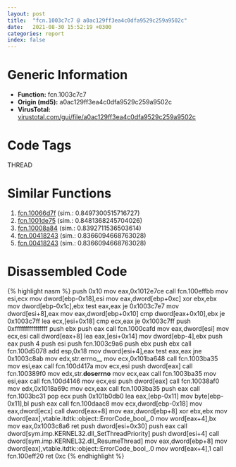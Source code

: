 ```yaml
---
layout: post
title:  "fcn.1003c7c7 @ a0ac129ff3ea4c0dfa9529c259a9502c"
date:   2021-08-30 15:52:19 +0300
categories: report
index: false
---
```


# Generic Information
- **Function:** fcn.1003c7c7
- **Origin (md5):** a0ac129ff3ea4c0dfa9529c259a9502c
- **VirusTotal:** [virustotal.com/gui/file/a0ac129ff3ea4c0dfa9529c259a9502c][virustotal_ref]

# Code Tags
<span class="tag" id="THREAD">THREAD</span>


# Similar Functions

1. [fcn.10066d7f][similar_1_ref] (sim.: 0.8497300515716727)
2. [fcn.1001de75][similar_2_ref] (sim.: 0.8481368245704026)
3. [fcn.10008a84][similar_3_ref] (sim.: 0.8392711536503614)
4. [fcn.00418243][similar_4_ref] (sim.: 0.8366094668763028)
5. [fcn.00418243][similar_5_ref] (sim.: 0.8366094668763028)


# Disassembled Code

{% highlight nasm %}
push 0x10
mov eax,0x1012e7ce
call fcn.100effbb
mov esi,ecx
mov dword[ebp-0x18],esi
mov eax,dword[ebp+0xc]
xor ebx,ebx
mov dword[ebp-0x1c],ebx
test eax,eax
je 0x1003c7e7
mov dword[esi+8],eax
mov eax,dword[ebp+0x10]
cmp dword[eax+0x10],ebx
je 0x1003c7ff
lea ecx,[esi+0x18]
cmp ecx,eax
je 0x1003c7ff
push 0xffffffffffffffff
push ebx
push eax
call fcn.1000cafd
mov eax,dword[esi]
mov ecx,esi
call dword[eax+8]
lea eax,[esi+0x14]
mov dword[ebp-4],ebx
push eax
push 4
push esi
push fcn.1003c9a6
push ebx
push ebx
call fcn.100d5078
add esp,0x18
mov dword[esi+4],eax
test eax,eax
jne 0x1003c8ab
mov edx,str.errno__
mov ecx,0x101ba648
call fcn.1003ba35
mov esi,eax
call fcn.100d417a
mov ecx,esi
push dword[eax]
call fcn.100389f0
mov edx,str.__doserrno__
mov ecx,eax
call fcn.1003ba35
mov esi,eax
call fcn.100d4146
mov ecx,esi
push dword[eax]
call fcn.10038af0
mov edx,0x1018a69c
mov ecx,eax
call fcn.1003ba35
push eax
call fcn.1003bc31
pop ecx
push 0x101b0db0
lea eax,[ebp-0x11]
mov byte[ebp-0x11],bl
push eax
call fcn.100daac8
mov ecx,dword[ebp-0x18]
mov eax,dword[ecx]
call dword[eax+8]
mov eax,dword[ebp+8]
xor ebx,ebx
mov dword[eax],vtable.itdtk::object::ErrorCode_bool_.0
mov word[eax+4],bx
mov eax,0x1003c8a6
ret 
push dword[esi+0x30]
push eax
call dword[sym.imp.KERNEL32.dll_SetThreadPriority]
push dword[esi+4]
call dword[sym.imp.KERNEL32.dll_ResumeThread]
mov eax,dword[ebp+8]
mov dword[eax],vtable.itdtk::object::ErrorCode_bool_.0
mov word[eax+4],1
call fcn.100eff20
ret 0xc
{% endhighlight %}


[similar_1_ref]: /report/fcn.10066d7f@e5d49e0823e602f2ee948ac39d32c1eb
[similar_2_ref]: /report/fcn.1001de75@481b545f5c18f2fce1caac67ddc419e8
[similar_3_ref]: /report/fcn.10008a84@e5d49e0823e602f2ee948ac39d32c1eb
[similar_4_ref]: /report/fcn.00418243@44e1ffcf4e71f4505c09d520fd75f1e4
[similar_5_ref]: /report/fcn.00418243@ff219f45286905b4a87327ca719363be
[virustotal_ref]: https://www.virustotal.com/gui/file/a0ac129ff3ea4c0dfa9529c259a9502c